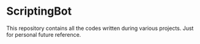 # ScriptingBot
This repository contains all the codes written during various projects. Just for personal future reference.


